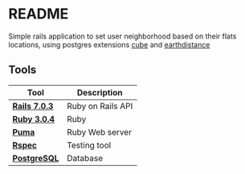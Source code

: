 # README

Simple rails application to set user neighborhood based on their flats locations, using postgres extensions [cube](https://www.postgresql.org/docs/current/cube.html) 
and [earthdistance](https://www.postgresql.org/docs/current/earthdistance.html)

## Tools
Tool | Description
--- | ---
**[Rails 7.0.3](http://api.rubyonrails.org/)** | Ruby on Rails API
**[Ruby 3.0.4](https://ruby-doc.org/core-3.0.4/)** | Ruby
**[Puma](https://github.com/puma/puma)** | Ruby Web server
**[Rspec](https://github.com/rspec/rspec-rails)** | Testing tool
**[PostgreSQL](https://www.postgresql.org/)** | Database
